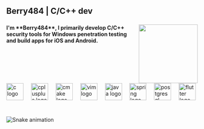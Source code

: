 <h2 align="left">Berry484 | C/C++ dev</h2>

###

<img align="right" height="155" src="https://chemnitzer.linux-tage.de/2017/static/img/box/tuxel.gif"  />

###

<h4 align="left">I'm **Berry484**, I primarily develop C/C++ security tools for Windows penetration testing and build apps for iOS and Android.</h4>

###

<br clear="both">

<div align="left">
  <img src="https://skillicons.dev/icons?i=c" height="45" alt="c logo"  />
  <img width="12" />
  <img src="https://cdn.jsdelivr.net/gh/devicons/devicon/icons/cplusplus/cplusplus-original.svg" height="45" alt="cplusplus logo"  />
  <img width="12" />
  <img src="https://cdn.jsdelivr.net/gh/devicons/devicon/icons/cmake/cmake-original.svg" height="45" alt="cmake logo"  />
  <img width="12" />
  <img src="https://cdn.jsdelivr.net/gh/devicons/devicon/icons/vim/vim-original.svg" height="45" alt="vim logo"  />
  <img width="12" />
  <img src="https://skillicons.dev/icons?i=java" height="45" alt="java logo"  />
  <img width="12" />
  <img src="https://skillicons.dev/icons?i=spring" height="45" alt="spring logo"  />
  <img width="12" />
  <img src="https://skillicons.dev/icons?i=postgres" height="45" alt="postgresql logo"  />
  <img width="12" />
  <img src="https://skillicons.dev/icons?i=flutter" height="45" alt="flutter logo"  />
</div>

###

<br clear="both">

<img src="https://raw.githubusercontent.com/Berry484/Berry484/output/snake.svg" alt="Snake animation" />

###
